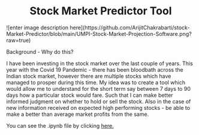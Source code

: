 <h1><center><strong> Stock Market Predictor Tool</strong></center></h1>
![enter image description here](https://github.com/ArijitChakrabarti/stock-Market-Predictor/blob/main/UMPI-Stock-Market-Projection-Software.png?raw=true)

Background - Why do this?

I have been investing in the stock market over the last couple of years.  This year with the Covid 19 Pandemic - there has been bloodbath across the Indian stock market, however there are multiple stocks which have managed to prosper during this time.  My idea was to create a tool which would allow me to understand for the short term say between 7 days to 90 days how a particular stock would fare.  Such that I can make better informed judgment on whether to hold or sell the stock.  Also in the case of new information received on expected high performing stocks - be able to make a better than average market profits from the same.

You can see the .ipynb file by clicking [here.](https://github.com/ArijitChakrabarti/stock-Market-Predictor/blob/main/arijit.c01@gmail.com.ipynb)
